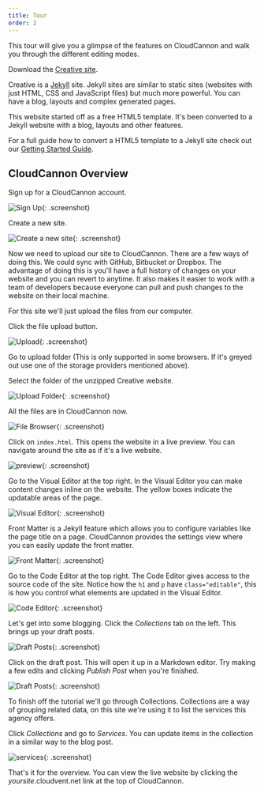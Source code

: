 ```yaml
---
title: Tour
order: 2
---
```


This tour will give you a glimpse of the features on CloudCannon and walk you through the different editing modes.

Download the [Creative site](/creative.zip).

Creative is a [Jekyll](http://jekyllrb.com) site. Jekyll sites are similar to static sites (websites with just HTML, CSS and JavaScript files) but much more powerful. You can have a blog, layouts and complex generated pages.

This website started off as a free HTML5 template. It's been converted to a Jekyll website with a blog, layouts and other features.

For a full guide how to convert a HTML5 template to a Jekyll site check out our [Getting Started Guide](/getting_started/introduction/).

## CloudCannon Overview

Sign up for a CloudCannon account.

![Sign Up](/img/overview/sign_up.png){: .screenshot}

Create a new site.

![Create a new site](/img/overview/creative.png){: .screenshot}

Now we need to upload our site to CloudCannon. There are a few ways of doing this. We could sync with GitHub, Bitbucket or Dropbox. The advantage of doing this is you'll have a full history of changes on your website and you can revert to anytime. It also makes it easier to work with a team of developers because everyone can pull and push changes to the website on their local machine.

For this site we'll just upload the files from our computer.

Click the file upload button.

![Upload](/img/overview/upload.png){: .screenshot}

Go to upload folder (This is only supported in some browsers. If it's greyed out use one of the storage providers mentioned above).

Select the folder of the unzipped Creative website.

![Upload Folder](/img/overview/upload_folder.png){: .screenshot}

All the files are in CloudCannon now.

![File Browser](/img/overview/file_browser.png){: .screenshot}

Click on `index.html`. This opens the website in a live preview. You can navigate around the site as if it's a live website.

![preview](/img/overview/preview.png){: .screenshot}

Go to the Visual Editor at the top right. In the Visual Editor you can make content changes inline on the website. The yellow boxes indicate the updatable areas of the page.

![Visual Editor](/img/overview/visual_editor.png){: .screenshot}

Front Matter is a Jekyll feature which allows you to configure variables like the page title on a page. CloudCannon provides the settings view where you can easily update the front matter.

![Front Matter](/img/overview/front_matter.png){: .screenshot}

Go to the Code Editor at the top right. The Code Editor gives access to the source code of the site. Notice how the `h1` and `p` have `class="editable"`, this is how you control what elements are updated in the Visual Editor.

![Code Editor](/img/overview/code_editor.png){: .screenshot}

Let's get into some blogging. Click the *Collections* tab on the left. This brings up your draft posts.

![Draft Posts](/img/overview/draft_posts.png){: .screenshot}

Click on the draft post. This will open it up in a Markdown editor. Try making a few edits and clicking *Publish Post* when you're finished.

![Draft Posts](/img/overview/blog_post.png){: .screenshot}

To finish off the tutorial we'll go through Collections. Collections are a way of grouping related data, on this site we're using it to list the services this agency offers.

Click *Collections* and go to *Services*. You can update items in the collection in a similar way to the blog post.

![services](/img/overview/services.png){: .screenshot}

That's it for the overview. You can view the live website by clicking the *yoursite*.cloudvent.net link at the top of CloudCannon.
